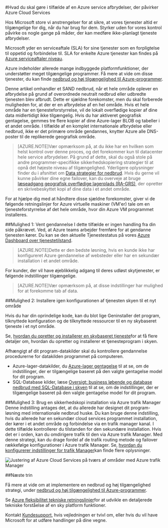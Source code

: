 <properties
    pageTitle="Hvad du skal gøre i tilfælde af en Azure service afbrydelser, der påvirker Azure Cloud Services | Microsoft Azure"
    description="Få mere at vide, hvad du skal gøre i tilfælde af en Azure tjenesteforstyrrelse, der påvirker Azure Cloud Services."
    services="cloud-services"
    documentationCenter=""
    authors="kmouss"
    manager="drewm"
    editor=""/>

<tags
    ms.service="cloud-services"
    ms.workload="cloud-services"
    ms.tgt_pltfrm="na"
    ms.devlang="na"
    ms.topic="article"
    ms.date="05/16/2016"
    ms.author="kmouss;aglick"/>

#<a name="what-to-do-in-the-event-of-an-azure-service-disruption-that-impacts-azure-cloud-services"></a>Hvad du skal gøre i tilfælde af en Azure service afbrydelser, der påvirker Azure Cloud Services

Hos Microsoft store vi anstrengelser for at sikre, at vores tjenester altid er tilgængelige for dig, når du har brug for dem. Styrker uden for vores kontrol påvirke os nogle gange på måder, der kan medføre ikke-planlagt tjeneste afbrydelser.

Microsoft yder en serviceaftale (SLA) for sine tjenester som en forpligtelse til oppetid og forbindelse til. SLA for enkelte Azure tjenester kan findes på [Azure serviceaftaler niveau](https://azure.microsoft.com/support/legal/sla/).

Azure indeholder allerede mange indbyggede platformfunktioner, der understøtter meget tilgængelige programmer. Få mere at vide om disse tjenester, du kan finde [nedbrud og høj tilgængelighed til Azure-programmer](../resiliency/resiliency-disaster-recovery-high-availability-azure-applications.md).

Denne artikel omhandler et SAND nedbrud, når et hele område oplever en afbrydelse på grund af overordnede neutralt nedbrud eller udbredte tjenesten blev afbrudt. Dette er sjældne forekomster, men du skal forberede muligheden for, at der er en afbrydelse af en hel område. Hvis et hele område har en tjenesteforstyrrelse, vil de lokalt overflødige kopier af dine data midlertidigt ikke tilgængelig. Hvis du har aktiveret geografisk gentagelse, gemmes tre flere kopier af dine Azure-lager BLOB og tabeller i et andet område. I tilfælde af en komplet internationale afbrydelse eller nedbrud, ikke er det primære område gendannes, knytter Azure alle DNS-poster til de replikerede geografisk område.

>[AZURE.NOTE]Vær opmærksom på, at du ikke har en hvilken som helst kontrol over denne proces, og det forekommer kun til datacenter hele service afbrydelser. På grund af dette, skal du også stole på andre programmer-specifikke sikkerhedskopiering strategier til at opnå det højeste niveau af tilgængelighed. Yderligere oplysninger finder du i afsnittet om [Data strategier for nedbrud](../resiliency/resiliency-disaster-recovery-high-availability-azure-applications.md#DSDR). Hvis du gerne vil kunne påvirker dine egne failover, kan du overveje at bruge [læseadgang geografisk overflødige lagerplads (RA-GRS)](../storage/storage-redundancy.md#read-access-geo-redundant-storage), der opretter en skrivebeskyttet kopi af dine data i et andet område.

For at hjælpe dig med at håndtere disse sjældne forekomster, giver vi de følgende retningslinjer for Azure virtuelle maskiner (VM'er) tale om en tjenesteforstyrrelse af det hele område, hvor din Azure VM programmet installeres.

##<a name="option-1-wait-for-recovery"></a>Mulighed 1: Vent gendannelse
I dette tilfælde er ingen handling fra din side påkrævet. Ved, at Azure teams arbejder fremføre for at gendanne tjenesten kører. Du kan se den aktuelle Tjenestestatus på vores [Azure Dashboard over tjenestetilstand](https://azure.microsoft.com/status/).

>[AZURE.NOTE]Dette er den bedste løsning, hvis en kunde ikke har konfigureret Azure gendannelse af websteder eller har en sekundær installation i et andet område.

For kunder, der vil have øjeblikkelig adgang til deres udløst skytjenester, er følgende indstillinger tilgængelige.

>[AZURE.NOTE]Vær opmærksom på, at disse indstillinger har mulighed for at forekomme tab af data.     

##<a name="option-2-re-deploy-your-cloud-service-configuration-to-a-new-region"></a>Mulighed 2: Installere igen konfigurationen af tjenesten skyen til et nyt område

Hvis du har din oprindelige kode, kan du blot lige Geninstaller det program, tilknyttede konfiguration og de tilknyttede ressourcer til en ny skybaseret tjeneste i et nyt område.  

Se, [hvordan du opretter og installerer en skybaseret tjeneste](./cloud-services-how-to-create-deploy-portal.md)for at få flere detaljer om, hvordan du opretter og installerer et tjenesteprogram i skyen.

Afhængigt af dit program-datakilder skal du kontrollere gendannelse procedurerne for datakilden programmet på computeren.
  * Azure-lager-datakilder, du [Azure-lager gentagelse](../storage/storage-redundancy.md#read-access-geo-redundant-storage) til at se, om de indstillinger, der er tilgængelige baseret på den valgte gentagelse model for dit program.
  * SQL-Database kilder, læse [Oversigt: business løbende og database nedbrud med SQL-Database i skyen](../sql-database/sql-database-business-continuity.md) til at se, om de indstillinger, der er tilgængelige baseret på den valgte gentagelse model for dit program.

##<a name="option-3-use-a-backup-deployment-through-azure-traffic-manager"></a>Mulighed 3: Brug en sikkerhedskopi installation via Azure trafik Manager
Denne indstilling antages det, at du allerede har designet dit program-løsning med internationale nedbrud huske. Du kan bruge denne indstilling, hvis du allerede har en sekundær cloud services programmet installation, der kører i et andet område og forbindelse via en trafik manager kanal. I dette tilfælde kontrollerer du tilstanden for den sekundære installation. Hvis det er i orden, kan du omdirigere trafik til den via Azure trafik Manager. Med denne strategi, kan du drage fordel af de trafik routing metode og failover rækkefølge konfigurationer i Azure trafik Manager. Se, [hvordan du konfigurerer indstillinger for trafik Manager](../traffic-manager/traffic-manager-overview.md#how-to-configure-traffic-manager-settings)kan finde flere oplysninger.

![Justering af Azure Cloud Services på tværs af områder med Azure trafik Manager](./media/cloud-services-disaster-recovery-guidance/using-azure-traffic-manager.png)

##<a name="next-steps"></a>Næste trin

Få mere at vide om at implementere en nedbrud og høj tilgængelighed strategi, under [nedbrud og høj tilgængelighed til Azure-programmer](../resiliency/resiliency-disaster-recovery-high-availability-azure-applications.md).

Se [Azure fleksibilitet tekniske retningslinjer](../resiliency/resiliency-technical-guidance.md)for at udvikle en detaljerede tekniske forståelse af en sky platform funktioner.

Kontakt [Kundesupport](https://portal.azure.com/#blade/Microsoft_Azure_Support/HelpAndSupportBlade), hvis vejledningen er tvivl om, eller hvis du vil have Microsoft for at udføre handlinger på dine vegne.
